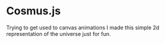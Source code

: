 # Cosmus.js #

Trying to get used to canvas animations I made this simple 2d representation of the universe just for fun.  
